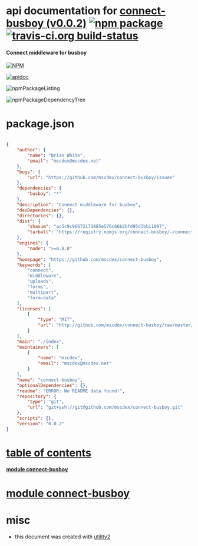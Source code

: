 # api documentation for  [connect-busboy (v0.0.2)](https://github.com/mscdex/connect-busboy)  [![npm package](https://img.shields.io/npm/v/npmdoc-connect-busboy.svg?style=flat-square)](https://www.npmjs.org/package/npmdoc-connect-busboy) [![travis-ci.org build-status](https://api.travis-ci.org/npmdoc/node-npmdoc-connect-busboy.svg)](https://travis-ci.org/npmdoc/node-npmdoc-connect-busboy)
#### Connect middleware for busboy

[![NPM](https://nodei.co/npm/connect-busboy.png?downloads=true)](https://www.npmjs.com/package/connect-busboy)

[![apidoc](https://npmdoc.github.io/node-npmdoc-connect-busboy/build/screenCapture.buildNpmdoc.browser.%2Fhome%2Ftravis%2Fbuild%2Fnpmdoc%2Fnode-npmdoc-connect-busboy%2Ftmp%2Fbuild%2Fapidoc.html.png)](https://npmdoc.github.io/node-npmdoc-connect-busboy/build/apidoc.html)

![npmPackageListing](https://npmdoc.github.io/node-npmdoc-connect-busboy/build/screenCapture.npmPackageListing.svg)

![npmPackageDependencyTree](https://npmdoc.github.io/node-npmdoc-connect-busboy/build/screenCapture.npmPackageDependencyTree.svg)



# package.json

```json

{
    "author": {
        "name": "Brian White",
        "email": "mscdex@mscdex.net"
    },
    "bugs": {
        "url": "https://github.com/mscdex/connect-busboy/issues"
    },
    "dependencies": {
        "busboy": "*"
    },
    "description": "Connect middleware for busboy",
    "devDependencies": {},
    "directories": {},
    "dist": {
        "shasum": "ac5c9c96672171885e576c66b2bfd95d3bb11097",
        "tarball": "https://registry.npmjs.org/connect-busboy/-/connect-busboy-0.0.2.tgz"
    },
    "engines": {
        "node": ">=0.8.0"
    },
    "homepage": "https://github.com/mscdex/connect-busboy",
    "keywords": [
        "connect",
        "middleware",
        "uploads",
        "forms",
        "multipart",
        "form-data"
    ],
    "licenses": [
        {
            "type": "MIT",
            "url": "http://github.com/mscdex/connect-busboy/raw/master/LICENSE"
        }
    ],
    "main": "./index",
    "maintainers": [
        {
            "name": "mscdex",
            "email": "mscdex@mscdex.net"
        }
    ],
    "name": "connect-busboy",
    "optionalDependencies": {},
    "readme": "ERROR: No README data found!",
    "repository": {
        "type": "git",
        "url": "git+ssh://git@github.com/mscdex/connect-busboy.git"
    },
    "scripts": {},
    "version": "0.0.2"
}
```



# <a name="apidoc.tableOfContents"></a>[table of contents](#apidoc.tableOfContents)

#### [module connect-busboy](#apidoc.module.connect-busboy)



# <a name="apidoc.module.connect-busboy"></a>[module connect-busboy](#apidoc.module.connect-busboy)



# misc
- this document was created with [utility2](https://github.com/kaizhu256/node-utility2)
